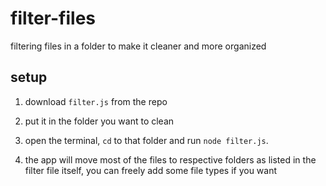 # filter-files

filtering files in a folder to make it cleaner and more organized

## setup

1. download `filter.js` from the repo

2. put it in the folder you want to clean

3. open the terminal, `cd` to that folder and run `node filter.js`.

4. the app will move most of the files to respective folders as listed in the filter file itself, you can freely add some file types if you want
